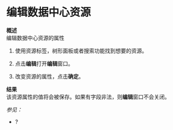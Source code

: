 # 编辑数据中心资源

**概述**<br/>
编辑数据中心资源的属性

1. 使用资源标签，树形面板或者搜索功能找到想要的资源。

2. 点击**编辑**打开**编辑**窗口。

3. 改变资源的属性，点击**确定**。

**结果**<br/>
该资源属性的值将会被保存。如果有字段非法，则**编辑**窗口不会关闭。

*参见：*

-   ?
